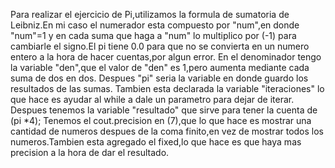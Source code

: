 Para realizar el ejercicio de Pi,utilizamos la formula de sumatoria de Leibniz.En mi caso el numerador esta compuesto por "num",en donde "num"=1 y en cada suma que haga a "num" lo multiplico por (-1) para cambiarle el signo.El pi tiene 0.0 para que no se convierta en un numero entero a la hora de hacer cuentas,por algun error.
En el denominador tengo la variable "den",que el valor de "den" es 1,pero aumenta mediante cada suma de dos en dos.
Despues "pi" seria la variable en donde guardo los resultados de las sumas.
Tambien esta declarada la variable "iteraciones" lo que hace es ayudar al while a dale un parametro para dejar de iterar.
Despues tenemos la variable "resultado" que sirve para tener la cuenta de (pi *4);
Tenemos el cout.precision en (7),que lo que hace es mostrar una cantidad de numeros despues de la coma finito,en vez de mostrar todos los numeros.Tambien esta agregado el fixed,lo que hace es que haya mas precision a la hora de dar el resultado.